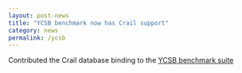 ```yaml
---
layout: post-news
title: "YCSB benchmark now has Crail support"
category: news
permalink: /ycsb
---
```

Contributed the Crail database binding to the <a href="https://github.com/brianfrankcooper/YCSB">YCSB benchmark suite</a>

